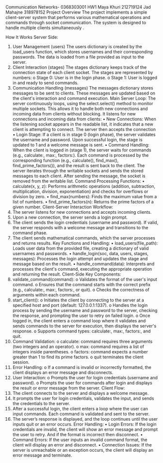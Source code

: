 Communication Networks- 0368303001 HW1
Maya Khuri 212719124  Jad Mahajne 318978152
Project Overview
The project implements a simple client-server system that performs various mathematical operations and commands through socket communication. The system is designed to handle multiple clients simultaneously .

How It Works
Server Side:
1.	User Management (users)
The users dictionary is created by the load_users function, which stores usernames and their corresponding passwords. The data is loaded from a file provided as input to the server.
2.	Client Interaction (stages)
The stages dictionary keeps track of the connection state of each client socket. The stages are represented by numbers:
o	Stage 0: User is in the login phase.
o	Stage 1: User is logged in and ready to send commands.
3.	Communication Handling (messages)
The messages dictionary stores messages to be sent to clients. These messages are updated based on the client's interaction and command execution.
Main Server Loop:
The server continuously loops, using the select.select() method to monitor multiple sockets. This allows it to handle both new connections and incoming data from clients without blocking. It listens for new connections and incoming data from clients:
•	New Connections: When the listening socket appears in the readable list, it indicates that a new client is attempting to connect. The server then accepts the connection 
•	Login Stage: If a client is in stage 0 (login phase), the server validates the username and password. Upon successful login, the stage is updated to 1 and a welcome message is sent.
•	Command Handling: When the client is logged in (stage 1), the server waits for commands (e.g., calculate:, max:, factors:). Each command is processed by the corresponding function (e.g., calculate(), find_max(), find_prime_factors()), and the result is sent back to the client.
The server iterates through the writable sockets and sends the stored messages to each client. After sending the message, the socket is removed from the writable list.
Command Processing Functions:
•	calculate(x, y, z): Performs arithmetic operations (addition, subtraction, multiplication, division, exponentiation) and checks for overflows or division by zero.
•	find_max(numbers): Finds the maximum value from a list of numbers.
•	find_prime_factors(n): Returns the prime factors of a given number.
Client-Server Interaction Workflow:
1.	The server listens for new connections and accepts incoming clients.
2.	Upon a new connection, the server sends a login prompt.
3.	The client sends the login credentials (username and password). If valid, the server responds with a welcome message and transitions to the command phase.
4.	The client sends mathematical commands, which the server processes and returns results.
Key Functions and Handling:
•	load_users(file_path): Loads user data from the provided file, creating a dictionary of valid usernames and passwords.
•	handle_login(soc, data, users, stages, messages): Processes the login attempt and updates the stage and message based on the result.
•	handle_command(data): Interprets and processes the client's command, executing the appropriate operation and returning the result.
Client-Side
Key Components:
1.	validate_command(command):
o	Validates the format of the user's input command.
o	Ensures that the command starts with the correct prefix (e.g., calculate:, max:, factors:, or quit).
o	Checks the correctness of arguments within each command.
2.	start_client():
o	Initiates the client by connecting to the server at a specified host and port (default: 127.0.0.1:1337).
o	Handles the login process by sending the username and password to the server, checking the response, and prompting the user to retry on failed login.
o	Once logged in, the client enters a command loop where it validates and sends commands to the server for execution, then displays the server's response.
o	Supports command types: calculate:, max:, factors:, and quit.
3.	Command Validation:
o	calculate: command requires three arguments (two integers and an operator).
o	max: command requires a list of integers inside parentheses.
o	factors: command expects a number greater than 1 to find its prime factors.
o	quit terminates the client session.
4.	Error Handling:
o	If a command is invalid or incorrectly formatted, the client displays an error message and disconnects.
5.	User Interaction:
o	Prompts the user for login credentials (username and password).
o	Prompts the user for commands after login and displays the result or error message from the server.
Client Flow:
1.	The client connects to the server and displays a welcome message.
2.	It prompts the user for login credentials, validates the input, and sends the credentials to the server.
3.	After a successful login, the client enters a loop where the user can input commands. Each command is validated and sent to the server.
4.	The server’s response is displayed, and the loop continues until the user inputs quit or an error occurs.
Error Handling:
•	Login Errors: If the login credentials are invalid, the client will show an error message and prompt the user to retry. And if the format is incorrect  then disconnect.
•	Command Errors: If the user inputs an invalid command format, the client will display an error and disconnect.
•	Connection Issues: If the server is unreachable or an exception occurs, the client will display an error message and terminate.

